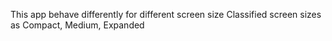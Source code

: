This app behave differently for different screen size
Classified screen sizes as Compact, Medium, Expanded